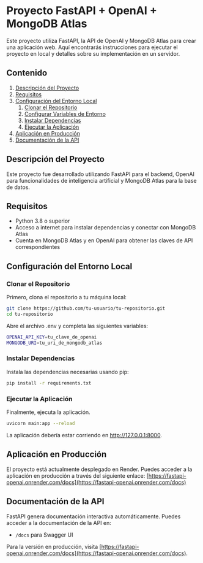 # Proyecto FastAPI + OpenAI + MongoDB Atlas

Este proyecto utiliza FastAPI, la API de OpenAI y MongoDB Atlas para crear una aplicación web. Aquí encontrarás instrucciones para ejecutar el proyecto en local y detalles sobre su implementación en un servidor.

## Contenido

1. [Descripción del Proyecto](#descripción-del-proyecto)
2. [Requisitos](#requisitos)
3. [Configuración del Entorno Local](#configuración-del-entorno-local)
    1. [Clonar el Repositorio](#clonar-el-repositorio)
    2. [Configurar Variables de Entorno](#configurar-variables-de-entorno)
    3. [Instalar Dependencias](#instalar-dependencias)
    4. [Ejecutar la Aplicación](#ejecutar-la-aplicación)
4. [Aplicación en Producción](#aplicación-en-producción)
5. [Documentación de la API](#documentación-de-la-api)

## Descripción del Proyecto

Este proyecto fue desarrollado utilizando FastAPI para el backend, OpenAI para funcionalidades de inteligencia artificial y MongoDB Atlas para la base de datos.

## Requisitos

- Python 3.8 o superior
- Acceso a internet para instalar dependencias y conectar con MongoDB Atlas
- Cuenta en MongoDB Atlas y en OpenAI para obtener las claves de API correspondientes

## Configuración del Entorno Local

### Clonar el Repositorio

Primero, clona el repositorio a tu máquina local:

```bash
git clone https://github.com/tu-usuario/tu-repositorio.git
cd tu-repositorio
```

Abre el archivo .env y completa las siguientes variables:

```bash
OPENAI_API_KEY=tu_clave_de_openai
MONGODB_URI=tu_uri_de_mongodb_atlas
```

### Instalar Dependencias
Instala las dependencias necesarias usando pip:
```bash
pip install -r requirements.txt
```

### Ejecutar la Aplicación

Finalmente, ejecuta la aplicación.
```bash
uvicorn main:app --reload
```
La aplicación debería estar corriendo en http://127.0.0.1:8000.


## Aplicación en Producción
El proyecto está actualmente desplegado en Render. Puedes acceder a la aplicación en producción a través del siguiente enlace:
[https://fastapi-openai.onrender.com/docs](https://fastapi-openai.onrender.com/docs)

## Documentación de la API
FastAPI genera documentación interactiva automáticamente. Puedes acceder a la documentación de la API en:

- `/docs` para Swagger UI

Para la versión en producción, visita [https://fastapi-openai.onrender.com/docs](https://fastapi-openai.onrender.com/docs).
